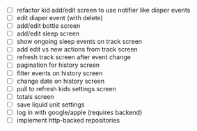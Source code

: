 - [ ] refactor kid add/edit screen to use notifier like diaper events
- [ ] edit diaper event (with delete)
- [ ] add/edit bottle screen
- [ ] add/edit sleep screen
- [ ] show ongoing sleep events on track screen
- [ ] add edit vs new actions from track screen
- [ ] refresh track screen after event change
- [ ] pagination for history screen
- [ ] filter events on history screen
- [ ] change date on history screen
- [ ] pull to refresh kids settings screen
- [ ] totals screen
- [ ] save liquid unit settings
- [ ] log in with google/apple (requires backend)
- [ ] implement http-backed repositories
